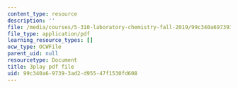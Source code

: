 ```yaml
---
content_type: resource
description: ''
file: /media/courses/5-310-laboratory-chemistry-fall-2019/99c340a697393ad2d95547f1530fd608_TgrNa_Guigs.pdf
file_type: application/pdf
learning_resource_types: []
ocw_type: OCWFile
parent_uid: null
resourcetype: Document
title: 3play pdf file
uid: 99c340a6-9739-3ad2-d955-47f1530fd608
---
```

